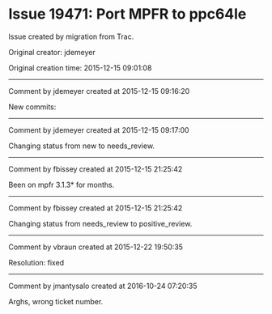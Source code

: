 # Issue 19471: Port MPFR to ppc64le

Issue created by migration from Trac.

Original creator: jdemeyer

Original creation time: 2015-12-15 09:01:08




---

Comment by jdemeyer created at 2015-12-15 09:16:20

New commits:


---

Comment by jdemeyer created at 2015-12-15 09:17:00

Changing status from new to needs_review.


---

Comment by fbissey created at 2015-12-15 21:25:42

Been on mpfr 3.1.3* for months.


---

Comment by fbissey created at 2015-12-15 21:25:42

Changing status from needs_review to positive_review.


---

Comment by vbraun created at 2015-12-22 19:50:35

Resolution: fixed


---

Comment by jmantysalo created at 2016-10-24 07:20:35

Arghs, wrong ticket number.
